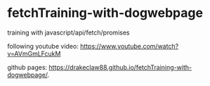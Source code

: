 # fetchTraining-with-dogwebpage
training with javascript/api/fetch/promises

following youtube video: https://www.youtube.com/watch?v=AVmGmLFcukM


github pages: https://drakeclaw88.github.io/fetchTraining-with-dogwebpage/.
